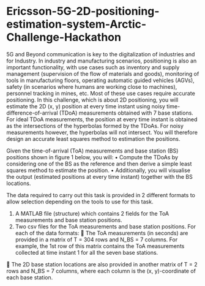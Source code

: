 # Ericsson-5G-2D-positioning-estimation-system-Arctic-Challenge-Hackathon
5G and Beyond communication is key to the digitalization of industries and for Industry. In industry and manufacturing scenarios, positioning is also an important functionality, with use cases such as inventory and supply management (supervision of the flow of materials and goods), monitoring of tools in manufacturing floors, operating automatic guided vehicles (AGVs), safety (in scenarios where humans are working close to machines), personnel tracking in mines, etc. Most of these use cases require accurate positioning. 
In this challenge, which is about 2D positioning, you will estimate the 2D (x, y) position at every time instant using noisy time-difference-of-arrival (TDoA) measurements obtained with 7 base stations. For ideal TDoA measurements, the position at every time instant is obtained as the intersections of the hyperbolas formed by the TDoAs. For noisy measurements however, the hyperbolas will not intersect.  You will therefore design an accurate least squares method to estimation the positions.

Given the time-of-arrival (ToA) measurements and base station (BS) positions shown in figure 1 below, you will:
•	Compute the TDoAs by considering one of the BS as the reference and then derive a simple least squares method to estimate the position. 
•	Additionally, you will visualise the output (estimated positions at every time instant) together with the BS locations.

The data required to carry out this task is provided in 2 different formats to allow selection depending on the tools to use for this task. 
1.	A MATLAB file (structure) which contains 2 fields for the ToA measurements and base station positions.
2.	Two csv files for the ToA measurements and base station positions.
For each of the data formats:
	The ToA measurements (in seconds) are provided in a matrix of   T = 304 rows and N_BS = 7 columns. For example, the 1st row of this matrix contains the ToA
measurements collected at time instant 1 for all the seven base stations.

	The 2D base station locations are also provided in another matrix of T = 2 rows and N_BS = 7 columns, where each column is the (x, y)-coordinate of each base station.
